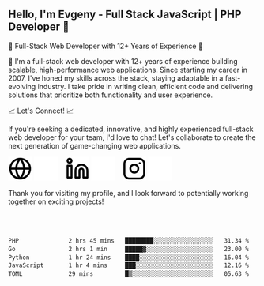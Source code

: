 ## Hello, I'm Evgeny - Full Stack JavaScript | PHP Developer 👋

🚀 Full-Stack Web Developer with 12+ Years of Experience 🚀

👋 I'm a full-stack web developer with 12+ years of experience building scalable, high-performance web applications. Since starting my career in 2007, I've honed my skills across the stack, staying adaptable in a fast-evolving industry. I take pride in writing clean, efficient code and delivering solutions that prioritize both functionality and user experience.

📈 Let's Connect! 📈

If you're seeking a dedicated, innovative, and highly experienced full-stack web developer for your team, I'd love to chat! Let's collaborate to create the next generation of game-changing web applications.

[![website](./img/globe-light.svg)](https://tradiry.com#gh-light-mode-only)
[![website](./img/globe-dark.svg)](https://tradiry.com#gh-dark-mode-only)
&nbsp;&nbsp;
[![website](./img/linkedin-light.svg)](https://www.linkedin.com/in/etulikov#gh-light-mode-only)
[![website](./img/linkedin-dark.svg)](https://www.linkedin.com/in/etulikov#gh-dark-mode-only)
&nbsp;&nbsp;
[![website](./img/instagram-light.svg)](https://www.instagram.com/evgenytulikov/#gh-light-mode-only)
[![website](./img/instagram-dark.svg)](https://www.instagram.com/evgenytulikov/#gh-dark-mode-only)

Thank you for visiting my profile, and I look forward to potentially working together on exciting projects!

<br />
<br />

<!--START_SECTION:waka-->

```txt
PHP              2 hrs 45 mins   ████████░░░░░░░░░░░░░░░░░   31.34 %
Go               2 hrs 1 min     █████▓░░░░░░░░░░░░░░░░░░░   23.00 %
Python           1 hr 24 mins    ████░░░░░░░░░░░░░░░░░░░░░   16.04 %
JavaScript       1 hr 4 mins     ███░░░░░░░░░░░░░░░░░░░░░░   12.16 %
TOML             29 mins         █▒░░░░░░░░░░░░░░░░░░░░░░░   05.63 %
```

<!--END_SECTION:waka-->
